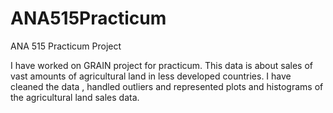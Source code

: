 # ANA515Practicum
ANA 515 Practicum Project

I have worked on GRAIN project for practicum.
This data is about sales of vast amounts of agricultural land in less developed countries.
I have cleaned the data , handled outliers and represented plots and histograms of the
agricultural land sales data.
